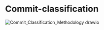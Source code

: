 # Commit-classification
![Commit_Classification_Methodology drawio](https://github.com/Mehedi-909/Commit-classification/assets/46414380/abc14698-d953-4d32-b70e-2fe0962d74e2)
